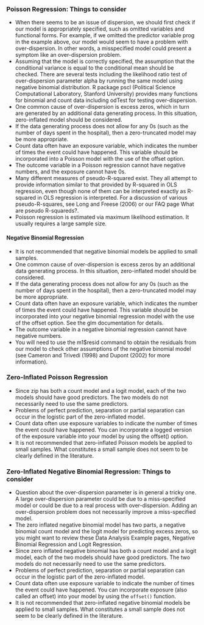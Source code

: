 ### Poisson Regression: Things to consider

* When there seems to be an issue of dispersion, we should first check if our model is appropriately specified, such as omitted variables and functional forms. For example, if we omitted the predictor variable prog in the example above, our model would seem to have a problem with over-dispersion. In other words, a misspecified model could present a symptom like an over-dispersion problem.
* Assuming that the model is correctly specified, the assumption that the conditional variance is equal to the conditional mean should be checked. There are several tests including the likelihood ratio test of over-dispersion parameter alpha by running the same model using negative binomial distribution. R package pscl (Political Science Computational Laboratory, Stanford University) provides many functions for binomial and count data including odTest for testing over-dispersion.
* One common cause of over-dispersion is excess zeros, which in turn are generated by an additional data generating process. In this situation, zero-inflated model should be considered.
* If the data generating process does not allow for any 0s (such as the number of days spent in the hospital), then a zero-truncated model may be more appropriate.
* Count data often have an exposure variable, which indicates the number of times the event could have happened. This variable should be incorporated into a Poisson model with the use of the offset option.
* The outcome variable in a Poisson regression cannot have negative numbers, and the exposure cannot have 0s.
* Many different measures of pseudo-R-squared exist. They all attempt to provide information similar to that provided by R-squared in OLS regression, even though none of them can be interpreted exactly as R-squared in OLS regression is interpreted. For a discussion of various pseudo-R-squares, see Long and Freese (2006) or our FAQ page What are pseudo R-squareds?.
* Poisson regression is estimated via maximum likelihood estimation. It usually requires a large sample size.

#### Negative Binomial Regression
* It is not recommended that negative binomial models be applied to small samples.
* One common cause of over-dispersion is excess zeros by an additional data generating process. In this situation, zero-inflated model should be considered.
* If the data generating process does not allow for any 0s (such as the number of days spent in the hospital), then a zero-truncated model may be more appropriate.
* Count data often have an exposure variable, which indicates the number of times the event could have happened. This variable should be incorporated into your negative binomial regression model with the use of the offset option. See the glm documentation for details.
* The outcome variable in a negative binomial regression cannot have negative numbers.
* You will need to use the m1$resid command to obtain the residuals from our model to check other assumptions of the negative binomial model (see Cameron and Trivedi (1998) and Dupont (2002) for more information).

### Zero-Inflated Poisson Regression
* Since zip has both a count model and a logit model, each of the two models should have good predictors. The two models do not necessarily need to use the same predictors.
* Problems of perfect prediction, separation or partial separation can occur in the logistic part of the zero-inflated model.
* Count data often use exposure variables to indicate the number of times the event could have happened. You can incorporate a logged version of the exposure variable into your model by using the offset() option.
* It is not recommended that zero-inflated Poisson models be applied to small samples. What constitutes a small sample does not seem to be clearly defined in the literature.

### Zero-Inflated Negative Binomial Regression: Things to consider
* Question about the over-dispersion parameter is in general a tricky one. A large over-dispersion parameter could be due to a miss-specified model or could be due to a real process with over-dispersion. Adding an over-dispersion problem does not necessarily improve a miss-specified model.
* The zero inflated negative binomial model has two parts, a negative binomial count model and the logit model for predicting excess zeros, so you might want to review these Data Analysis Example pages, Negative Binomial Regression and Logit Regression.
* Since zero inflated negative binomial has both a count model and a logit model, each of the two models should have good predictors. The two models do not necessarily need to use the same predictors.
* Problems of perfect prediction, separation or partial separation can occur in the logistic part of the zero-inflated model.
* Count data often use exposure variable to indicate the number of times the event could have happened. You can incorporate exposure (also called an offset) into your model by using the ``offset()`` function.
* It is not recommended that zero-inflated negative binomial models be applied to small samples. What constitutes a small sample does not seem to be clearly defined in the literature.
